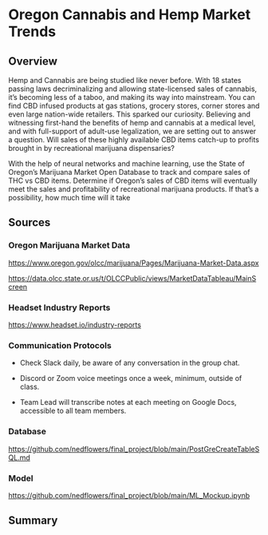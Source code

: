 # Oregon Cannabis and Hemp Market Trends

## Overview
Hemp and Cannabis are being studied like never before. With 18 states passing laws decriminalizing and allowing state-licensed sales of cannabis, it’s becoming less of a taboo, and making its way into mainstream. You can find CBD infused products at gas stations, grocery stores, corner stores and even large nation-wide retailers. This sparked our curiosity. Believing and witnessing first-hand the benefits of hemp and cannabis at a medical level, and with full-support of adult-use legalization, we are setting out to answer a question. Will sales of these highly available CBD items catch-up to profits brought in by recreational marijuana dispensaries?

With the help of neural networks and machine learning, use the State of Oregon’s Marijuana Market Open Database to track and compare sales of THC vs CBD items. Determine if Oregon’s sales of CBD items will eventually meet the sales and profitability of recreational marijuana products. If that’s a possibility, how much time will it take

## Sources

### Oregon Marijuana Market Data
https://www.oregon.gov/olcc/marijuana/Pages/Marijuana-Market-Data.aspx

https://data.olcc.state.or.us/t/OLCCPublic/views/MarketDataTableau/MainScreen

### Headset Industry Reports
https://www.headset.io/industry-reports

### Communication Protocols
-	Check Slack daily, be aware of any conversation in the group chat.

-	Discord or Zoom voice meetings once a week, minimum, outside of class.

-	Team Lead will transcribe notes at each meeting on Google Docs, accessible to all team members.

### Database 
https://github.com/nedflowers/final_project/blob/main/PostGreCreateTableSQL.md

### Model 

https://github.com/nedflowers/final_project/blob/main/ML_Mockup.ipynb

## Summary
